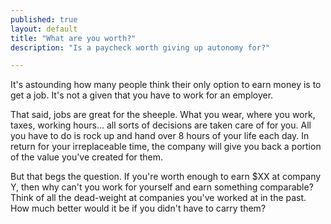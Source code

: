 ```yaml
---
published: true
layout: default
title: "What are you worth?"
description: "Is a paycheck worth giving up autonomy for?"

---
```


It's astounding how many people think their only option to earn money is to get a job. It's not a given that you have to work for an employer.

That said, jobs are great for the sheeple. What you wear, where you work, taxes, working hours... all sorts of decisions are taken care of for you. All you have to do is rock up and hand over 8 hours of your life each day. In return for your irreplaceable time, the company will give you back a portion of the value you've created for them.

But that begs the question. If you're worth enough to earn $XX at company Y, then why can't you work for yourself and earn something comparable? Think of all the dead-weight at companies you've worked at in the past. How much better would it be if you didn't have to carry them?

